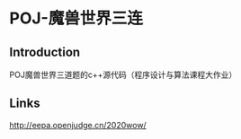 # POJ-魔兽世界三连

## Introduction
POJ魔兽世界三道题的c++源代码（程序设计与算法课程大作业）

## Links
http://eepa.openjudge.cn/2020wow/
